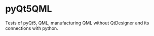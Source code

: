# pyQt5QML
Tests of pyQt5, QML, manufacturing QML without QtDesigner and its connections with python.
